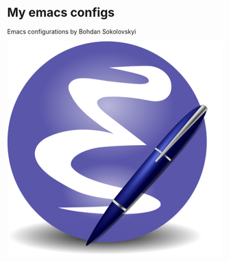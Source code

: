 # My emacs configs
Emacs configurations by Bohdan Sokolovskyi

![emacs-logo](https://github.com/bohdan-sokolovskyi/bsokol-emacs-config/blob/master/emacs-logo.png)
